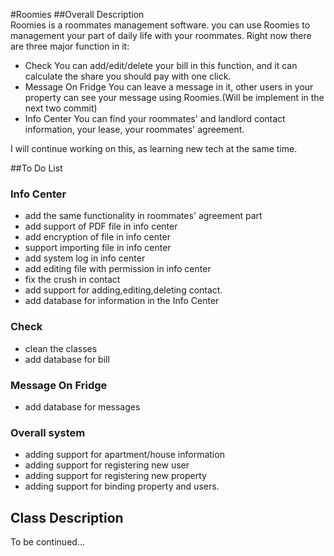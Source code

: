 #Roomies
##Overall Description   
Roomies is a roommates management software. you can use Roomies to management your part of daily life with your roommates. Right now there are three major function in it: 
* Check
You can add/edit/delete your bill in this function, and it can calculate the share you should pay with one click. 
* Message On Fridge
You can leave a message in it, other users in your property can see your message using Roomies.(Will be implement in the next two commit)
* Info Center
You can find your roommates' and landlord contact information, your lease, your roommates' agreement.

I will continue working on this, as learning new tech at the same time. 

##To Do List

### Info Center
* add the same functionality in roommates' agreement part
* add support of PDF file in info center
* add encryption of file in info center
* support importing file in info center
* add system log in info center
* add editing file with permission in info center
* fix the crush in contact
* add support for adding,editing,deleting contact.
* add database for information in the Info Center

### Check
* clean the classes
* add database for bill

### Message On Fridge
* add database for messages

### Overall system
* adding support for apartment/house information
* adding support for registering new user
* adding support for registering new property
* adding support for binding property and users.

## Class Description 

To be continued... 
